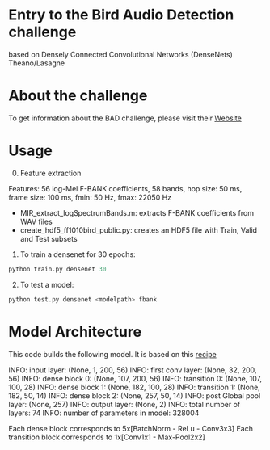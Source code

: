 # Entry to the Bird Audio Detection challenge
based on Densely Connected Convolutional Networks (DenseNets) Theano/Lasagne

# About the challenge
To get information about the BAD challenge, please visit their [Website](http://machine-listening.eecs.qmul.ac.uk/bird-audio-detection-challenge/)

# Usage
0. Feature extraction

Features: 56 log-Mel F-BANK coefficients, 58 bands, hop size: 50 ms, frame size: 100 ms, fmin: 50 Hz, fmax: 22050 Hz

   * MIR_extract_logSpectrumBands.m: extracts F-BANK coefficients from WAV files
   * create_hdf5_ff1010bird_public.py: creates an HDF5 file with Train, Valid and Test subsets
   
1. To train a densenet for 30 epochs:

```python
python train.py densenet 30
```

2. To test a model:

```python
python test.py densenet <modelpath> fbank
```

# Model Architecture
This code builds the following model. It is based on this [recipe](https://github.com/Lasagne/Recipes/tree/de347e97032569be017cc24319c471de92ac8b40/papers/densenet)

INFO: input layer: (None, 1, 200, 56)
INFO: first conv layer: (None, 32, 200, 56)
INFO: dense block 0: (None, 107, 200, 56)
INFO: transition 0: (None, 107, 100, 28)
INFO: dense block 1: (None, 182, 100, 28)
INFO: transition 1: (None, 182, 50, 14)
INFO: dense block 2: (None, 257, 50, 14)
INFO: post Global pool layer: (None, 257)
INFO: output layer: (None, 2)
INFO: total number of layers: 74
INFO: number of parameters in model: 328004

Each dense block corresponds to 5x[BatchNorm - ReLu - Conv3x3]
Each transition block corresponds to 1x[Conv1x1 - Max-Pool2x2]

